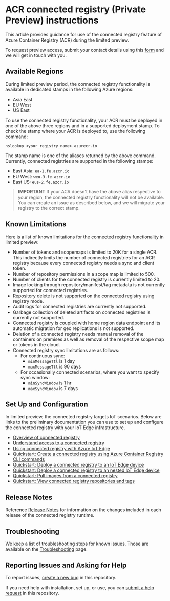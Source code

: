 # ACR connected registry (Private Preview) instructions

This article provides guidance for use of the connected registry feature of Azure Container Registry (ACR) during the limited preview. 

To request preview access, submit your contact details using this [form](https://forms.office.com/Pages/ResponsePage.aspx?id=v4j5cvGGr0GRqy180BHbR1OsLxas9SdIhfyFenqqkolUMkFKMTdDSU45SFQzU0o0WUNROVAySkRINy4u) and we will get in touch with you.

## Available Regions

During limited preview period, the connected registry functionality is available in dedicated stamps in the following Azure regions:

- Asia East
- EU West
- US East

To use the connected registry functionality, your ACR must be deployed in one of the above three regions and in a supported deployment stamp. To check the stamp where your ACR is deployed to, use the following command:

```azurecli
nslookup <your_registry_name>.azurecr.io
```

The stamp name is one of the aliases returned by the above command. Currently, connected registries are supported in the following stamps:

- East Asia: `ea-1.fe.azcr.io`
- EU West: `weu-3.fe.azcr.io`
- East US: `eus-2.fe.azcr.io`

> **IMPORTANT**
> If your ACR doesn't have the above alias respective to your region, the connected registry functionality will not be available. You can create an issue as described below, and we will migrate your registry to the correct stamp.

## Known Limitations

Here is a list of known limitations for the connected registry functionality in limited preview:

- Number of tokens and scopemaps is limited to 20K for a single ACR. This indirectly limits the number of connected registries for an ACR registry because every connected registry needs a sync and client token.
- Number of repository permissions in a scope map is limited to 500.
- Number of clients for the connected registry is currently limited to 20.
- Image locking through repository/manifest/tag metadata is not currently supported for connected registries.
- Repository delete is not supported on the connected registry using registry mode.
- Audit logs for connected registries are currently not supported.
- Garbage collection of deleted artifacts on connected registries is currently not supported.
- Connected registry is coupled with home region data endpoint and its automatic migration for geo replications is not supported.
- Deletion of a connected registry needs manual removal of the containers on premises as well as removal of the respective scope map or tokens in the cloud.
- Connected registry sync limitations are as follows:
  - For continuous sync:
    - `minMessageTtl` is 1 day
    - `maxMessageTtl` is 90 days
  - For occasionally connected scenarios, where you want to specify sync window:
    - `minSyncWindow` is 1 hr
    - `maxSyncWindow` is 7 days

## Set Up and Configuration

In limited preview, the connected registry targets IoT scenarios. Below are links to the preliminary documentation you can use to set up and configure the connected registry with your IoT Edge infrastructure.

- [Overview of connected registry](./intro-connected-registry.md)
- [Understand access to a connected registry](./overview-connected-registry-access.md)
- [Using connected registry with Azure IoT Edge](./overview-connected-registry-and-iot-edge.md)
- [Quickstart: Create a connected registry using Azure Container Registry CLI commands](./quickstart-connected-registry-cli.md)
- [Quickstart: Deploy a connected registry to an IoT Edge device](./quickstart-deploy-connected-registry-iot-edge-cli.md)
- [Quickstart: Deploy a connected registry to an nested IoT Edge device](./quickstart-deploy-connected-registry-nested-iot-edge-cli.md)
- [Quickstart: Pull images from a connected registry](./quickstart-pull-images-from-connected-registry.md)
- [Quickstart: View connected registry repositories and tags](./quickstart-view-connected-registry-repos-and-tags.md)

## Release Notes

Reference [Release Notes](./release-notes.md) for information on the changes included in each release of the connected registry runtime. 

## Troubleshooting

We keep a list of troubleshooting steps for known issues. Those are available on the [Troubleshooting](./troubleshooting.md) page.

## Reporting Issues and Asking for Help

To report issues, [create a new bug](https://github.com/Azure/acr/issues/new?assignees=toddysm&labels=connected-registry,bug&template=bug_report.md&title=) in this repository.

If you need help with installation, set up, or use, you can [submit a help request](https://github.com/Azure/acr/issues/new?assignees=toddysm&labels=help%20wanted&template=bug_report.md&title=) in this repository.
